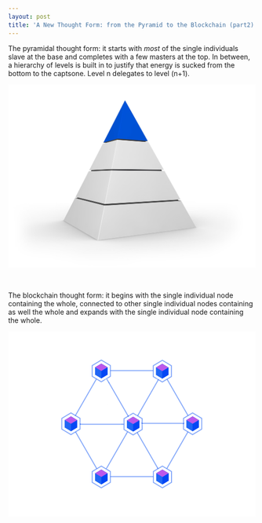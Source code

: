 ```yaml
---
layout: post
title: 'A New Thought Form: from the Pyramid to the Blockchain (part2)'
---
```


The pyramidal thought form: it starts with _most_ of the single individuals slave at the base and completes with a few masters at the top. In between, a hierarchy of levels is built in to justify that energy is sucked from the bottom to the captsone. Level n delegates to level (n+1).

![Pyramid](https://raw.githubusercontent.com/julienhamonic/julienhamonic.github.io/master/images/maxresdefault.jpg)

<br>

The blockchain thought form: it begins with the single individual node containing the whole, connected to other single individual nodes containing as well the whole and expands with the single individual node containing the whole.

![Blockchain](https://raw.githubusercontent.com/julienhamonic/julienhamonic.github.io/master/images/blockchain%20symbol.png)
